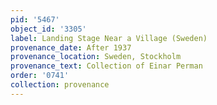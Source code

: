 ```yaml
---
pid: '5467'
object_id: '3305'
label: Landing Stage Near a Village (Sweden)
provenance_date: After 1937
provenance_location: Sweden, Stockholm
provenance_text: Collection of Einar Perman
order: '0741'
collection: provenance
---
```

